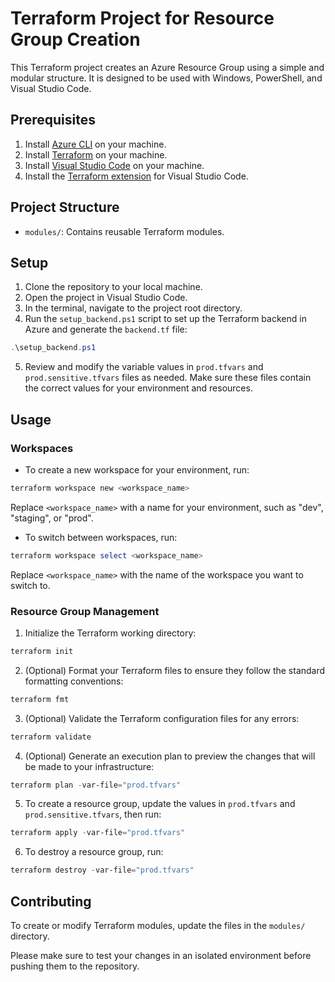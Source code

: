 # Terraform Project for Resource Group Creation

This Terraform project creates an Azure Resource Group using a simple and modular structure. It is designed to be used with Windows, PowerShell, and Visual Studio Code.

## Prerequisites

1. Install [Azure CLI](https://docs.microsoft.com/en-us/cli/azure/install-azure-cli-windows?view=azure-cli-latest) on your machine.
2. Install [Terraform](https://www.terraform.io/downloads.html) on your machine.
3. Install [Visual Studio Code](https://code.visualstudio.com/download) on your machine.
4. Install the [Terraform extension](https://marketplace.visualstudio.com/items?itemName=HashiCorp.terraform) for Visual Studio Code.

## Project Structure

- `modules/`: Contains reusable Terraform modules.

## Setup

1. Clone the repository to your local machine.
2. Open the project in Visual Studio Code.
3. In the terminal, navigate to the project root directory.
4. Run the `setup_backend.ps1` script to set up the Terraform backend in Azure and generate the `backend.tf` file:

```powershell
.\setup_backend.ps1
```

5. Review and modify the variable values in `prod.tfvars` and `prod.sensitive.tfvars` files as needed. Make sure these files contain the correct values for your environment and resources.

## Usage

### Workspaces

- To create a new workspace for your environment, run:

```powershell
terraform workspace new <workspace_name>
```

Replace `<workspace_name>` with a name for your environment, such as "dev", "staging", or "prod".

- To switch between workspaces, run:

```powershell
terraform workspace select <workspace_name>
```

Replace `<workspace_name>` with the name of the workspace you want to switch to.

### Resource Group Management

1. Initialize the Terraform working directory:

```powershell
terraform init
```

2. (Optional) Format your Terraform files to ensure they follow the standard formatting conventions:

```powershell
terraform fmt
```

3. (Optional) Validate the Terraform configuration files for any errors:

```powershell
terraform validate
```

4. (Optional) Generate an execution plan to preview the changes that will be made to your infrastructure:

```powershell
terraform plan -var-file="prod.tfvars"
```

5. To create a resource group, update the values in `prod.tfvars` and `prod.sensitive.tfvars`, then run:

```powershell
terraform apply -var-file="prod.tfvars"
```

6. To destroy a resource group, run:

```powershell
terraform destroy -var-file="prod.tfvars"
```


## Contributing

To create or modify Terraform modules, update the files in the `modules/` directory.

Please make sure to test your changes in an isolated environment before pushing them to the repository.
